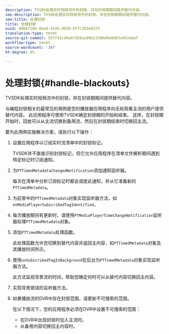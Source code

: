```yaml
---
description: TVSDK处理实时视频流中的封锁，并在封锁期期间提供替代内容。
seo-description: TVSDK处理实时视频流中的封锁，并在封锁期期间提供替代内容。
seo-title: 处理封锁
title: 处理封锁
uuid: 00b6f204-6ba4-4245-9028-6f7c392e9275
translation-type: tm+mt
source-git-commit: 557f42cd9a6f356aa99e13386d9e8d65e043a6af
workflow-type: tm+mt
source-wordcount: '347'
ht-degree: 0%

---
```



# 处理封锁{#handle-blackouts}

TVSDK处理实时视频流中的封锁，并在封锁期期间提供替代内容。

与编程封锁相关的最常见的用例是您的播放器应用程序向无权观看主流的用户提供替代内容。 此应用程序可使用TVSDK确定封锁期的开始和结束。 这样，在封锁期开始时，回放可以从主流切换到备用流，然后在封锁期结束时切换回主流。

要为此用例实施解决方案，请执行以下操作：

1. 设置应用程序以订阅实时流清单中的封锁标记。

   TVSDK并不直接识别封锁标记，但它允许应用程序在清单文件解析期间遇到特定标记时订阅通知。
1. 为`PTTimedMetadataChangedNotification`添加通知监听器。

   每次在清单中分析订阅标记时都会调度此通知，并从它准备新的`PTTimedMetadata`。

1. 为前景中的`PTTimedMetadata`对象实现监听器方法，如`onMediaPlayerSubscribedTagIdentified`。

1. 每次播放期间有更新时，请使用`PTMediaPlayerTimeChangeNotification`监听器处理`PTTimedMetadata`对象。

1. 添加`PTTimedMetadata`处理函数。

   此处理函数允许您切换到替代内容并返回主内容，如`PTTimedMetadata`对象及其播放时间所示。

1. 使用`onSubscribedTagInBackground`在后台为`PTTimedMetadata`对象实现监听器方法。

   此方法监视背景流的时间，帮助您确定何时可以从替代内容切换回主内容。

1. 实现背景错误的监听器方法。
1. 如果播放流的DVR中存在封锁范围，请更新不可搜索的范围。

   在以下情况下，您的应用程序必须在DVR中设置不可搜索的范围：

   * 在DVR中出现封锁时加入主流时。
   * 从备用内容切换回主内容时。
